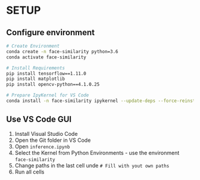 # SETUP

## Configure environment
```sh
# Create Environment
conda create -n face-similarity python=3.6
conda activate face-similarity

# Install Requirements
pip install tensorflow==1.11.0
pip install matplotlib
pip install opencv-python==4.1.0.25

# Prepare IpyKernel for VS Code
conda install -n face-similarity ipykernel --update-deps --force-reinstall
```

## Use VS Code GUI
1. Install Visual Studio Code
2. Open the Git folder in VS Code
3. Open `inference.ipynb`
4. Select the Kernel from Python Environments - use the environment `face-similarity`
5. Change paths in the last cell unde `# Fill with yout own paths`
6. Run all cells
